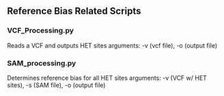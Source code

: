 ## Reference Bias Related Scripts
### VCF_Processing.py
Reads a VCF and outputs HET sites
arguments: -v (vcf file), -o (output file)

### SAM_processing.py
Determines reference bias for all HET sites
arguments: -v (VCF w/ HET sites), -s (SAM file), -o (output file)
